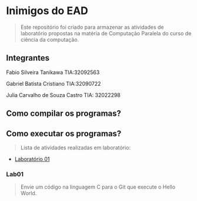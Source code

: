 # Inimigos do EAD

> Este repositório foi criado para armazenar as atividades de laboratório propostas na matéria de Computação Paralela do curso de ciência da computação.

## Integrantes

Fabio Silveira Tanikawa TIA:32092563

Gabriel Batista Cristiano TIA:32090722 

Julia Carvalho de Souza Castro TIA: 32022298

## Como compilar os programas?

## Como executar os programas?

> Lista de atividades realizadas em laboratório:

- [Laboratório 01](#Lab01)

### Lab01 

> Envie um código na linguagem C para o Git que execute o Hello World.
